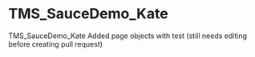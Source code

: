 # TMS_SauceDemo_Kate

TMS_SauceDemo_Kate
Added page objects with test (still needs editing before creating pull request)
